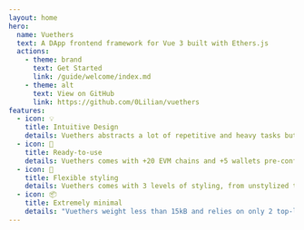 ```yaml
---
layout: home
hero:
  name: Vuethers
  text: A DApp frontend framework for Vue 3 built with Ethers.js
  actions:
    - theme: brand
      text: Get Started
      link: /guide/welcome/index.md
    - theme: alt
      text: View on GitHub
      link: https://github.com/0Lilian/vuethers
features:
  - icon: 💡
    title: Intuitive Design
    details: Vuethers abstracts a lot of repetitive and heavy tasks but has been thought to always let developers feel what happens under the hood.
  - icon: 🦥
    title: Ready-to-use
    details: Vuethers comes with +20 EVM chains and +5 wallets pre-configured. Give it a chain's ID and a wallet name, and your DApp is ready to run !
  - icon: 🖖
    title: Flexible styling
    details: Vuethers comes with 3 levels of styling, from unstylized to opinionated, so you can choose your level of customization.
  - icon: 📦
    title: Extremely minimal
    details: "Vuethers weight less than 15kB and relies on only 2 top-level dependencies : Vue3 and Ethers.js"
---
```

